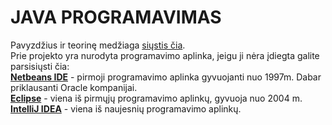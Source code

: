 # JAVA PROGRAMAVIMAS
Pavyzdžius ir teorinę medžiaga <a href="https://github.com/fontpoint/JAVA/archive/master.zip">siųstis čia</a>.<br/>
Prie projekto yra nurodyta programavimo aplinka, jeigu ji nėra įdiegta galite parsisiųsti čia:  
<a href="http://www.oracle.com/technetwork/articles/javase/jdk-netbeans-jsp-142931.html"><b>Netbeans IDE</b></a> - pirmoji programavimo aplinka gyvuojanti nuo 1997m. Dabar priklausanti Oracle kompanijai. 
<br/>
<a href="https://eclipse.org/"><b>Eclipse</b></a> - viena iš pirmųjų programavimo aplinkų, gyvuoja nuo 2004 m.
<br/><a href="https://www.jetbrains.com/idea/download/"> <b>IntelliJ IDEA</b></a> - viena iš naujesnių programavimo aplinkų.
